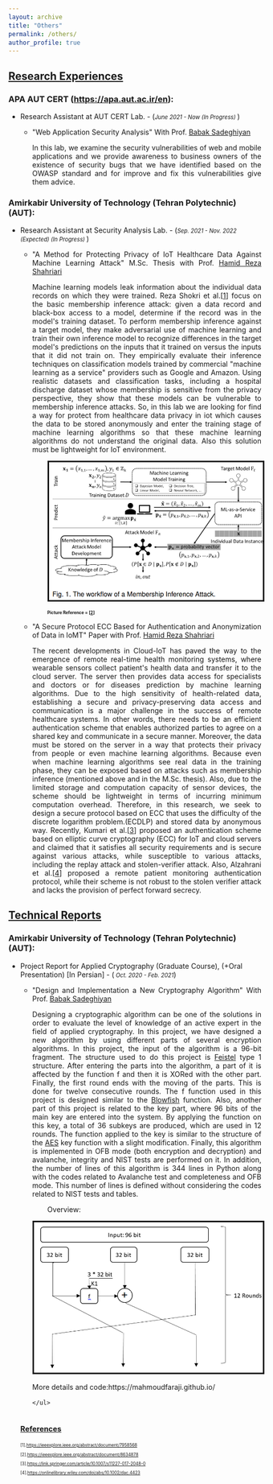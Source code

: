 ```yaml
---
layout: archive
title: "Others"
permalink: /others/
author_profile: true
---
```



<a href="/others"  class='header-color'>Research Experiences</a>
----
### APA AUT CERT (<a href="https://apa.aut.ac.ir/en" target="_Blank">https://apa.aut.ac.ir/en</a>):
<ul class='onecol' markdown='1'>
  <li> Research Assistant at AUT CERT Lab. - (<i style='font-size: 0.8em;'>June 2021 - Now (In Progress) </i>)
    <ul>
      <li>
        <p style='text-align: justify;'> "Web Application Security Analysis" With Prof. <a href="https://aut.ac.ir/cv/2102/%d8%a8%d8%a7%d8%a8%da%a9%20%d8%b5%d8%a7%d8%af%d9%82%db%8c%d8%a7%d9%86" target="_Blank">Babak Sadeghiyan</a></p>
        <p style='text-align: justify;'> In this lab, we examine the security vulnerabilities of web and mobile applications and we provide awareness to business owners of the existence of security bugs that we have identified based on the OWASP standard and for improve and fix this vulnerabilities give them advice.</p>
      </li>
    </ul>
  </li>
</ul>

### Amirkabir University of Technology (Tehran Polytechnic) (AUT): 
<ul class='onecol' markdown='1'>
<li> Research Assistant at Security Analysis Lab. - (<i style='font-size: 0.8em;'>Sep. 2021 - Nov. 2022 (Expected) (In Progress) </i>)
<ul>
<li>
<p style='text-align: justify;'> "A Method for Protecting Privacy of IoT Healthcare Data Against Machine Learning Attack" M.Sc. Thesis with Prof. <a href="https://aut.ac.ir/~shahriari" target="_Blank">Hamid Reza Shahriari</a></p>
<p style='text-align: justify;'> Machine learning models leak information about the individual data records on which they were trained. Reza Shokri et al.[<a href="#Ref_1">1</a>] focus on the basic membership inference attack: given a data record and black-box access to a model, determine if the record was in the model's training dataset. To perform membership inference against a target model, they make adversarial use of machine learning and train their own inference model to recognize differences in the target model's predictions on the inputs that it trained on versus the inputs that it did not train on. They empirically evaluate their inference techniques on classification models trained by commercial "machine learning as a service" providers such as Google and Amazon. Using realistic datasets and classification tasks, including a hospital discharge dataset whose membership is sensitive from the privacy perspective, they show that these models can be vulnerable to membership inference attacks. So, in this lab we are looking for find a way for protect from healthcare data privacy in iot which causes the data to be stored anonymously and enter the training stage of machine learning algorithms so that these machine learning algorithms do not understand the original data. Also this solution must be lightweight for IoT environment.</p>
</li>
<p style='padding-left: 30px;'>
<img style='border: 3px solid #111;width: 600px;' alt="Membership Inference Attack" src="/images/membership inference attack.png">
<h3 style='padding-left: 30px;font-size: 0.6em;'> Picture Reference = [<a href="#Ref_2">2</a>]</h3>
</p>
<li>
<p style='text-align: justify;'> "A Secure Protocol ECC Based for Authentication and Anonymization of Data in IoMT" Paper with Prof. <a href="https://aut.ac.ir/~shahriari" target="_Blank">Hamid Reza Shahriari</a></p>
<p style='text-align: justify;'> The recent developments in Cloud-IoT has paved the way to the emergence of remote real-time health monitoring systems, where wearable sensors collect patient's health data and transfer it to the cloud server. The server then provides data access for specialists and doctors or for diseases prediction by machine learning algorithms. Due to the high sensitivity of health-related data, establishing a secure and privacy-preserving data access and communication is a major challenge in the success of remote healthcare systems. In other words, there needs to be an efficient authentication scheme that enables authorized parties to agree on a shared key and communicate in a secure manner. Moreover, the data must be stored on the server in a way that protects their privacy from people or even machine learning algorithms. Because even when machine learning algorithms see real data in the training phase, they can be exposed based on attacks such as membership inference (mentioned above and in the M.Sc. thesis). Also, due to the limited storage and computation capacity of sensor devices, the scheme should be lightweight in terms of incurring minimum computation overhead. Therefore, in this research, we seek to design a secure protocol based on ECC that uses the difficulty of the discrete logarithm problem.(ECDLP) and stored data by anonymous way. Recently, Kumari et al.[<a href="#Ref_3">3</a>] proposed an authentication scheme based on elliptic curve cryptography (ECC) for IoT and cloud servers and claimed that it satisfies all security requirements and is secure against various attacks, while susceptible to various attacks, including the replay attack and stolen-verifier attack. Also, Alzahrani et al.[<a href="#Ref_4">4</a>] proposed a remote patient monitoring authentication protocol, while their scheme is not robust to the stolen verifier attack and lacks the provision of perfect forward secrecy.</p>
   </li>
   </ul>
  </li>
</ul>


<a href="/others"  class='header-color'>Technical Reports</a>
---------
### Amirkabir University of Technology (Tehran Polytechnic) (AUT):
<ul class='onecol' markdown='1'>
  <li> Project Report for Applied Cryptography (Graduate Course), (+Oral Presentation) [In Persian] - (<i style='font-size: 0.8em;'> Oct. 2020 - Feb. 2021</i>)
    <ul>
      <li>
        <p style='text-align: justify;'> "Design and Implementation a New Cryptography Algorithm" With Prof. <a href="https://aut.ac.ir/cv/2102/%d8%a8%d8%a7%d8%a8%da%a9%20%d8%b5%d8%a7%d8%af%d9%82%db%8c%d8%a7%d9%86" target="_Blank">Babak Sadeghiyan</a></p>
        <p style='text-align: justify;'> Designing a cryptographic algorithm can be one of the solutions in order to evaluate the level of knowledge of an active expert in the field of applied cryptography. In this project, we have designed a new algorithm by using different parts of several encryption algorithms. In this project, the input of the algorithm is a 96-bit fragment. The structure used to do this project is <a href="https://en.wikipedia.org/wiki/Feistel_cipher">Feistel</a> type 1 structure. After entering the parts into the algorithm, a part of it is affected by the function f and then it is XORed with the other part. Finally, the first round ends with the moving of the parts. This is done for twelve consecutive rounds. The f function used in this project is designed similar to the <a href="https://en.wikipedia.org/wiki/Blowfish_(cipher)">Blowfish</a> function. Also, another part of this project is related to the key part, where 96 bits of the main key are entered into the system. By applying the function on this key, a total of 36 subkeys are produced, which are used in 12 rounds. The function applied to the key is similar to the structure of the <a href="https://en.wikipedia.org/wiki/Advanced_Encryption_Standard">AES</a> key function with a slight modification.
Finally, this algorithm is implemented in OFB mode (both encryption and decryption) and avalanche, integrity and NIST tests are performed on it.
In addition, the number of lines of this algorithm is 344 lines in Python along with the codes related to Avalanche test and completeness and OFB mode. This number of lines is defined without considering the codes related to NIST tests and tables.</p>
      </li>
<p style='padding-left: 30px;'> Overview:</p>
<img style='border: 3px solid #111;width: 600px;' alt="Cryptography Algorithm" src="/images/Cryptography Alg. pic1.png">

<p> More details and code:<a>https://mahmoudfaraji.github.io/</a> </p>
  
    </ul>
  </li>
</ul>






<a style='font-size: 0.7em;' href="#" class='header-color'>References</a>
----
<div style='font-size: 0.6em;'>
<p id="Ref_1">
[1].<a href="https://ieeexplore.ieee.org/abstract/document/7958568" target="_Blank">https://ieeexplore.ieee.org/abstract/document/7958568</a>
</p>
<p id="Ref_2">
[2].<a href="https://ieeexplore.ieee.org/abstract/document/8634878" target="_Blank">https://ieeexplore.ieee.org/abstract/document/8634878</a>
</p>
<p id="Ref_3">
[3].<a href="https://link.springer.com/article/10.1007/s11227-017-2048-0" target="_Blank">https://link.springer.com/article/10.1007/s11227-017-2048-0</a>
</p>
<p id="Ref_4">
[4].<a href="https://onlinelibrary.wiley.com/doi/abs/10.1002/dac.4423" target="_Blank">https://onlinelibrary.wiley.com/doi/abs/10.1002/dac.4423</a>
</p>
</div>

